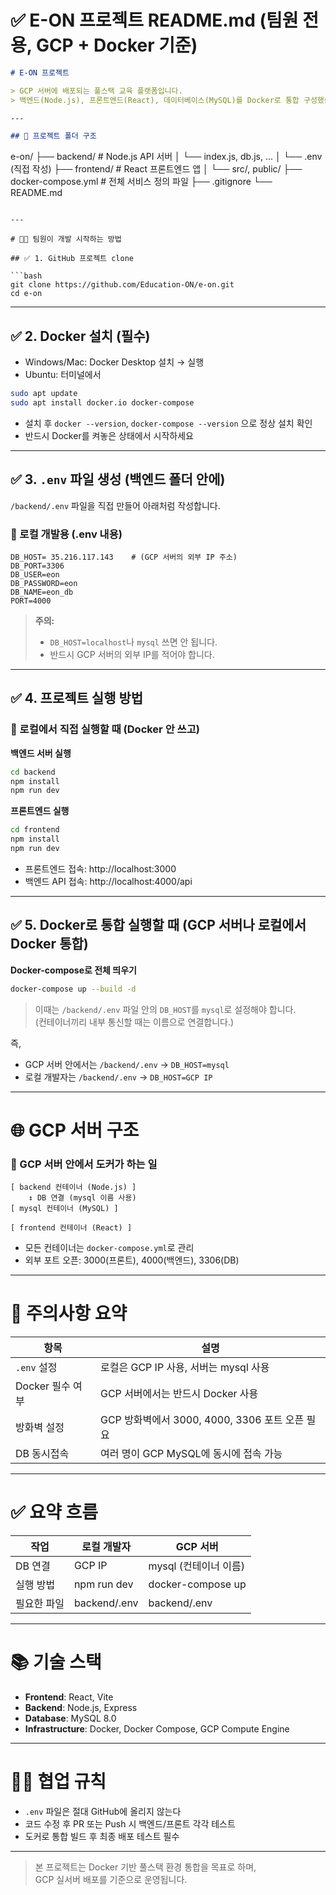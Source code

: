 # ✅  E-ON 프로젝트 README.md (팀원 전용, GCP + Docker 기준)

```markdown
# E-ON 프로젝트

> GCP 서버에 배포되는 풀스택 교육 플랫폼입니다.  
> 백엔드(Node.js), 프론트엔드(React), 데이터베이스(MySQL)를 Docker로 통합 구성했습니다.

---

## 📁 프로젝트 폴더 구조

```
e-on/
├── backend/             # Node.js API 서버
│   └── index.js, db.js, ...
│   └── .env (직접 작성)
├── frontend/            # React 프론트엔드 앱
│   └── src/, public/
├── docker-compose.yml   # 전체 서비스 정의 파일
├── .gitignore
└── README.md
```

---

# 🧑‍💻 팀원이 개발 시작하는 방법

## ✅ 1. GitHub 프로젝트 clone

```bash
git clone https://github.com/Education-ON/e-on.git
cd e-on
```

---

## ✅ 2. Docker 설치 (필수)

- Windows/Mac: Docker Desktop 설치 → 실행
- Ubuntu: 터미널에서

```bash
sudo apt update
sudo apt install docker.io docker-compose
```

- 설치 후 `docker --version`, `docker-compose --version` 으로 정상 설치 확인
- 반드시 Docker를 켜놓은 상태에서 시작하세요

---

## ✅ 3. `.env` 파일 생성 (백엔드 폴더 안에)

`/backend/.env` 파일을 직접 만들어 아래처럼 작성합니다.

### 📍 로컬 개발용 (.env 내용)

```env
DB_HOST= 35.216.117.143    # (GCP 서버의 외부 IP 주소)
DB_PORT=3306
DB_USER=eon
DB_PASSWORD=eon
DB_NAME=eon_db
PORT=4000
```

> **주의:**  
> - `DB_HOST=localhost`나 `mysql` 쓰면 안 됩니다.  
> - 반드시 GCP 서버의 외부 IP를 적어야 합니다.

---

## ✅ 4. 프로젝트 실행 방법

### 📍 로컬에서 직접 실행할 때 (Docker 안 쓰고)

**백엔드 서버 실행**

```bash
cd backend
npm install
npm run dev
```

**프론트엔드 실행**

```bash
cd frontend
npm install
npm run dev
```

- 프론트엔드 접속: http://localhost:3000  
- 백엔드 API 접속: http://localhost:4000/api

---

## ✅ 5. Docker로 통합 실행할 때 (GCP 서버나 로컬에서 Docker 통합)

**Docker-compose로 전체 띄우기**

```bash
docker-compose up --build -d
```

> 이때는 `/backend/.env` 파일 안의 `DB_HOST`를 `mysql`로 설정해야 합니다.  
> (컨테이너끼리 내부 통신할 때는 이름으로 연결합니다.)

즉,

- GCP 서버 안에서는 `/backend/.env` → `DB_HOST=mysql`
- 로컬 개발자는 `/backend/.env` → `DB_HOST=GCP IP`

---

# 🌐 GCP 서버 구조

### 📍 GCP 서버 안에서 도커가 하는 일

```
[ backend 컨테이너 (Node.js) ]
    ↕ DB 연결 (mysql 이름 사용)
[ mysql 컨테이너 (MySQL) ]

[ frontend 컨테이너 (React) ]
```

- 모든 컨테이너는 `docker-compose.yml`로 관리
- 외부 포트 오픈: 3000(프론트), 4000(백엔드), 3306(DB)

---

# 🚨 주의사항 요약

| 항목 | 설명 |
|------|------|
| `.env` 설정 | 로컬은 GCP IP 사용, 서버는 mysql 사용 |
| Docker 필수 여부 | GCP 서버에서는 반드시 Docker 사용 |
| 방화벽 설정 | GCP 방화벽에서 3000, 4000, 3306 포트 오픈 필요 |
| DB 동시접속 | 여러 명이 GCP MySQL에 동시에 접속 가능 |

---

# ✅ 요약 흐름

| 작업 | 로컬 개발자 | GCP 서버 |
|------|-------------|----------|
| DB 연결 | GCP IP | mysql (컨테이너 이름) |
| 실행 방법 | npm run dev | docker-compose up |
| 필요한 파일 | backend/.env | backend/.env |

---

# 📚 기술 스택

- **Frontend**: React, Vite
- **Backend**: Node.js, Express
- **Database**: MySQL 8.0
- **Infrastructure**: Docker, Docker Compose, GCP Compute Engine

---

# 🙋‍♂️ 협업 규칙

- `.env` 파일은 절대 GitHub에 올리지 않는다
- 코드 수정 후 PR 또는 Push 시 백엔드/프론트 각각 테스트
- 도커로 통합 빌드 후 최종 배포 테스트 필수

---

> 본 프로젝트는 Docker 기반 풀스택 환경 통합을 목표로 하며,  
> GCP 실서버 배포를 기준으로 운영됩니다.
```
